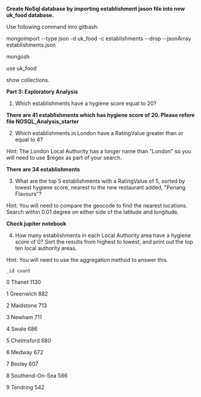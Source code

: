 **Create NoSql database by importing establishment jason file into new uk_food database.**

Use following command inro gitbash:

mongoimport --type json -d uk_food -c establishments --drop --jsonArray establishments.json

mongosh

use uk_food

show collections.

**Part 3: Exploratory Analysis**

1. Which establishments have a hygiene score equal to 20?

**There are 41 establishments which has hygiene score of 20. Please refere file NOSQL_Analysis_starter**

2. Which establishments in London have a RatingValue greater than or equal to 4?

Hint: The London Local Authority has a longer name than "London" so you will need to use $regex as part of your search.

**There are 34 establishments**


3. What are the top 5 establishments with a RatingValue of 5, sorted by lowest hygiene score, nearest to the new restaurant added, "Penang Flavours"?

Hint: You will need to compare the geocode to find the nearest locations. Search within 0.01 degree on either side of the latitude and longitude.

**Check jupiter notebook** 

4. How many establishments in each Local Authority area have a hygiene score of 0? Sort the results from highest to lowest, and print out the top ten local authority areas.

Hint: You will need to use the aggregation method to answer this.

	_id	count
0	Thanet	1130

1	Greenwich	882

2	Maidstone	713

3	Newham	711

4	Swale	686

5	Chelmsford	680

6	Medway	672

7	Bexley	607

8	Southend-On-Sea	586

9	Tendring	542
